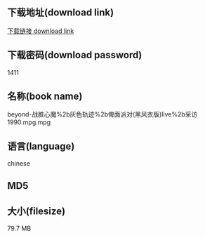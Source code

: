## 下载地址(download link)
[下载链接 download link](https://tutu365.netlify.app/?s=beyond-%E6%88%98%E8%83%9C%E5%BF%83%E9%AD%94%252b%E7%81%B0%E8%89%B2%E8%BD%A8%E8%BF%B9%252b%E4%BF%BE%E9%9D%A2%E6%B4%BE%E5%AF%B9%28%E9%BB%91%E9%A3%8E%E8%A1%A3%E7%89%88%29live%252b%E9%87%87%E8%AE%BF1990.mpg)

## 下载密码(download password)
1411

## 名称(book name)
beyond-战胜心魔%2b灰色轨迹%2b俾面派对(黑风衣版)live%2b采访1990.mpg.mpg

## 语言(language)
chinese

## MD5


## 大小(filesize)
79.7 MB
